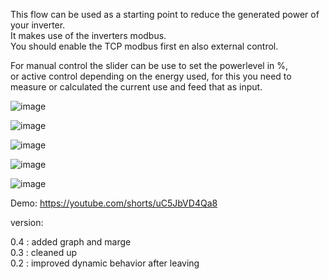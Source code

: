 This flow can be used as a starting point to reduce the generated power of your inverter. \
It makes use of the inverters modbus. \
You should enable the TCP modbus first en also external control.

For manual control the slider can be use to set the powerlevel in %, \
or active control depending on the energy used, 
for this you need to measure or calculated the current use and feed that as input.


![image](https://github.com/hansvanlin/SMA-Tripower-5.0---Active-Power-Control/assets/108009649/4338902e-4a1e-412a-a1e0-e01d632cc6e8)


![image](https://github.com/hansvanlin/SMA-Tripower-5.0---Acitive-Power-Control/assets/108009649/70224486-1d30-4ba0-a450-6662912a9293)


![image](https://github.com/hansvanlin/SMA-Tripower-5.0---Active-Power-Control/assets/108009649/4dcdca08-2bff-4a77-a484-03604788b5d4)

![image](https://github.com/hansvanlin/SMA-Tripower-5.0---Active-Power-Control/assets/108009649/fcb6ea51-51ea-46e1-958d-57159f95a91b)

![image](https://github.com/hansvanlin/SMA-Tripower-5.0---Active-Power-Control/assets/108009649/3d65d528-62fa-4543-8fda-0686908ec337)




Demo: https://youtube.com/shorts/uC5JbVD4Qa8 





version: 

0.4 : added graph and marge \
0.3 : cleaned up \
0.2 : improved dynamic behavior after leaving

  

